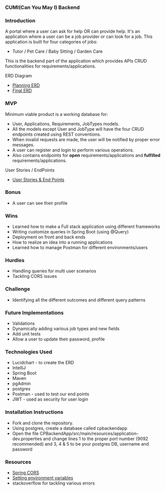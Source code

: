 ###      CUMI(Can You May I) Backend

### Introduction

A portal where a user can ask for help OR can provide help.
It's an application where a user can be a job provider or can look for a job. This application is built for four 
categories of jobs:
- Tutor / Pet Care / Baby Sitting / Garden Care

This is the backend part of the application which provides APIs CRUD functionalities for requirements/applications.

ERD Diagram
- [Planning ERD](/planning/ERD.md)
- [Final ERD](/planning/ERD.md#backend)


### MVP

Minimum viable product is a working database for:

- User, Applications, Requirements, JobTypes models.
- All the models except User and JobType will have the four CRUD endpoints created using REST conventions.
- When invalid requests are made, the user will be notified by proper error messages.
- A user can register and login to perform various operations.
- Also contains endpoints for **open** requirements/applications and **fulfilled** requirements/applications.
 
User Stories / EndPoints
- [User Stories & End Points](/planning/User%20Stories%20&%20EndPoints.md)

### Bonus
- A user can see their profile

### Wins
- Learned how to make a Full stack application using different frameworks
- Writing customize queries in Spring Boot (using @Query)
- Deployment on front and back ends
- How to realize an idea into a running applications
- Learned how to manage Postman for different environments/users

### Hurdles
- Handling queries for multi user scenarios
- Tackling CORS issues

### Challenge
- Identifying all the different outcomes and different query patterns

### Future Implementations
- Validations
- Dynamically adding various job types and new fields
- Add unit tests
- Allow a user to update their password, profile

### Technologies Used
- Lucidchart - to create the ERD
- IntelliJ
- Spring Boot
- Maven
- pgAdmin
- postgres
- Postman - used to test our end points
- JWT - used as security for user login

### Installation Instructions

- Fork and clone the repository.
- Using postgres, create a database called cpbackendapp
- Open the file CPBackendApp/src/main/resources/application-dev.properties and change lines 1 to the
  proper port number (9092 recommended) and 3, 4 & 5 to be your postgres DB, username and password

### Resources
- [Spring CORS](https://www.baeldung.com/spring-cors)
- [Setting environment variables](https://stackoverflow.com/questions/35531661/using-env-variable-in-spring-boots-application-properties)
- stackoverflow for tackling various errors


